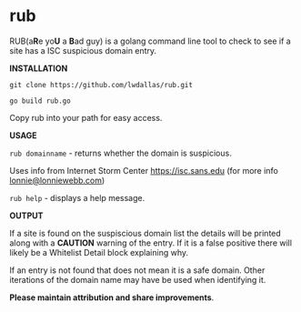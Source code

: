 # rub
RUB(a**R**e yo**U** a **B**ad guy) is a golang command line tool to check to see if a site has a ISC suspicious domain entry.

**INSTALLATION** 

`git clone https://github.com/lwdallas/rub.git` 

`go build rub.go`

Copy rub into your path for easy access.

**USAGE** 

`rub domainname` - returns whether the domain is suspicious.

Uses info from Internet Storm Center https://isc.sans.edu
(for more info lonnie@lonniewebb.com)

`rub help` - displays a help message.

**OUTPUT** 

If a site is found on the suspiscious domain list the details will be printed along with a **CAUTION** warning of the entry. If it is a false positive there will likely be a Whitelist Detail block explaining why.

If an entry is not found that does not mean it is a safe domain. Other iterations of the domain name may have be used when identifying it.

**Please maintain attribution and share improvements**.